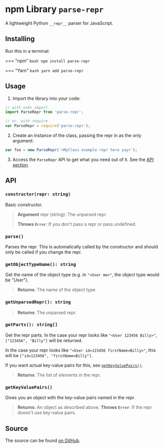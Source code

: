 # npm Library `parse-repr`

A lightweight Python `__repr__` parser for JavaScript.

## Installing

Run this in a terminal:

=== "npm"
    ```bash
    npm install parse-repr
    ```

=== "Yarn"
    ```bash
    yarn add parse-repr
    ```

## Usage

1. Import the library into your code:
  ```js
  // with es6+ import
  import ParseRepr from 'parse-repr';

  // or, with require
  var ParseRepr = require('parse-repr');
  ```
2. Create an instance of the class, passing the repr in as the only argument:
  ```js
  var foo = new ParseRepr('<MyClass example repr here yay>');
  ```
3. Access the `ParseRepr` API to get what you need out of it. See the [API section](#api).

## API

### `constructor(repr: string)`

Basic constructor.

> **Argument** repr (string): The unparsed repr.
> 
> **Throws `Error`**: If you don't pass a repr or pass undefined.

### `parse()`

Parses the repr.
This is automatically called by the constructor and should only be called if you change the repr.

### `getObjectTypeName(): string`

Get the name of the object type (e.g. in `"<User me>"`, the object type would be "User").

> **Returns**: The name of the object type

### `getUnparsedRepr(): string`

> **Returns**: The unparsed repr.

### `getParts(): string[]`

Get the repr parts.
In the case your repr looks like `"<User 123456 Billy>"`,
`["123456", "Billy"]` will be returned.

In the case your repr looks like `"<User id=123456 firstName=Billy>"`,
this will be `["id=123456", "firstName=Billy"]`.

If you want actual key-value pairs for this, see [`getKeyValuePairs()`](#getKeyValuePairs).

> **Returns**: The list of elements in the repr.

### `getKeyValuePairs()`

Gives you an object with the key-value pairs named in the repr.

> **Returns**: An object as described above.
> **Throws `Error`**: If the repr doesn't use key-value pairs.

## Source

The source can be found [on GitHub](https://github.com/RDIL/parse-repr).
